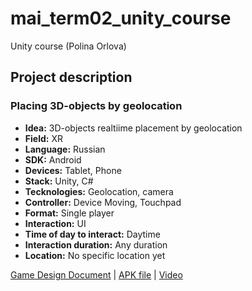# mai_term02_unity_course
Unity course (Polina Orlova)

## Project description

### Placing 3D-objects by geolocation

* **Idea:** 3D-objects realtiime placement by geolocation
* **Field:** XR
* **Language:** Russian
* **SDK:** Android
* **Devices:** Tablet, Phone
* **Stack:** Unity, C#
* **Tecknologies:** Geolocation, camera
* **Controller:** Device Moving, Touchpad
* **Format:** Single player 
* **Interaction:** UI
* **Time of day to interact:** Daytime
* **Interaction duration:** Any duration
* **Location:** No specific location yet

[Game Design Document](https://docs.google.com/document/d/1soUnbuJjMpJCNsZL-YtYGW4wsXm2rZh3ebHbP13XVZw/edit?usp=sharing) | 
[APK file]() | [Video]()
